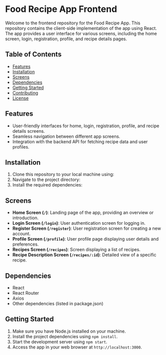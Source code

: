 # Food Recipe App Frontend

Welcome to the frontend repository for the Food Recipe App. This repository contains the client-side implementation of the app using React. The app provides a user interface for various screens, including the home screen, login, registration, profile, and recipe details pages.

## Table of Contents

- [Features](#features)
- [Installation](#installation)
- [Screens](#screens)
- [Dependencies](#dependencies)
- [Getting Started](#getting-started)
- [Contributing](#contributing)
- [License](#license)

## Features

- User-friendly interfaces for home, login, registration, profile, and recipe details screens.
- Seamless navigation between different app screens.
- Integration with the backend API for fetching recipe data and user profiles.

## Installation

1. Clone this repository to your local machine using:
2. Navigate to the project directory:
3. Install the required dependencies:


## Screens

- **Home Screen (`/`)**: Landing page of the app, providing an overview or introduction.
- **Login Screen (`/login`)**: User authentication screen for logging in.
- **Register Screen (`/register`)**: User registration screen for creating a new account.
- **Profile Screen (`/profile`)**: User profile page displaying user details and preferences.
- **Recipes Screen (`/recipes`)**: Screen displaying a list of recipes.
- **Recipe Description Screen (`/recipes/:id`)**: Detailed view of a specific recipe.

## Dependencies

- React
- React Router
- Axios
- Other dependencies (listed in package.json)

## Getting Started

1. Make sure you have Node.js installed on your machine.
2. Install the project dependencies using `npm install`.
3. Start the development server using `npm start`.
4. Access the app in your web browser at `http://localhost:3000`.


